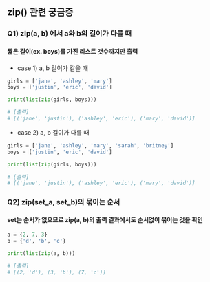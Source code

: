 ## zip() 관련 궁금증

### Q1) zip(a, b) 에서 a와 b의 길이가 다를 때 

#### 짧은 길이(ex. boys)를 가진 리스트 갯수까지만 출력

-   case 1) a, b 길이가 같을 때

```python
girls = ['jane', 'ashley', 'mary']
boys = ['justin', 'eric', 'david']

print(list(zip(girls, boys)))

# [출력] 
# [('jane', 'justin'), ('ashley', 'eric'), ('mary', 'david')]
```

- case 2) a, b 길이가 다를 때

```python
girls = ['jane', 'ashley', 'mary', 'sarah', 'britney']
boys = ['justin', 'eric', 'david']

print(list(zip(girls, boys)))

# [출력] 
# [('jane', 'justin'), ('ashley', 'eric'), ('mary', 'david')]
```

### Q2) zip(set_a, set_b)의 묶이는 순서

#### set는 순서가 없으므로 zip(a, b)의 출력 결과에서도 순서없이 묶이는 것을 확인

```python
a = {2, 7, 3}
b = {'d', 'b', 'c'}

print(list(zip(a, b)))

# [출력]
# [(2, 'd'), (3, 'b'), (7, 'c')]
```